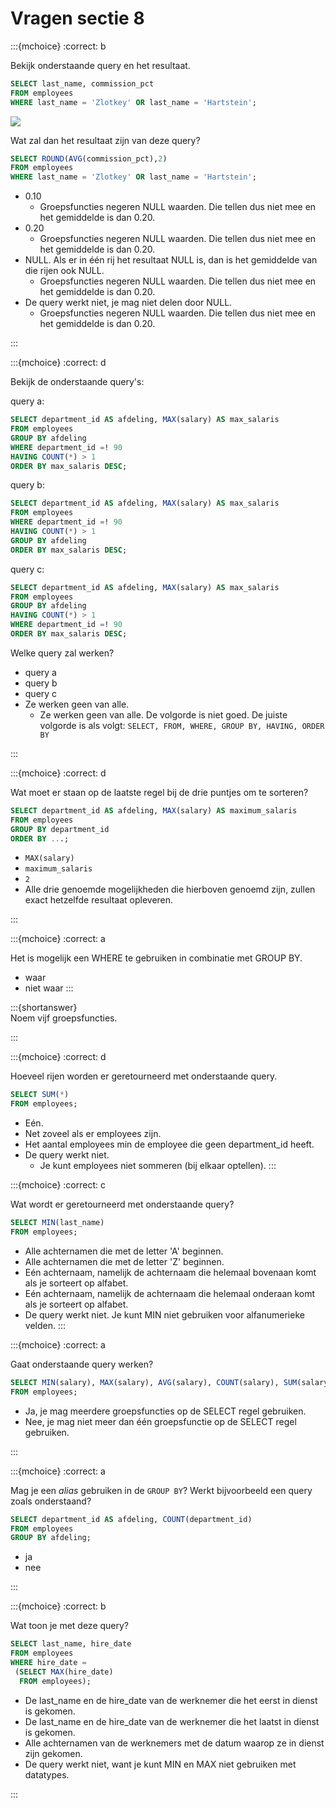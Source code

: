 # Vragen sectie 8

:::{mchoice}
:correct: b

Bekijk onderstaande query en het resultaat.

```SQL
SELECT last_name, commission_pct
FROM employees
WHERE last_name = 'Zlotkey' OR last_name = 'Hartstein';
```
 
![](figs/clip0270.png)

Wat zal dan het resultaat zijn van deze query?

```SQL
SELECT ROUND(AVG(commission_pct),2)
FROM employees
WHERE last_name = 'Zlotkey' OR last_name = 'Hartstein';
```
 
* 0.10
    * Groepsfuncties negeren NULL waarden. Die tellen dus niet mee en het gemiddelde is dan 0.20.
* 0.20
    * Groepsfuncties negeren NULL waarden. Die tellen dus niet mee en het gemiddelde is dan 0.20.
*  NULL. Als er in één rij het resultaat NULL is, dan is het gemiddelde van die rijen ook NULL.
    * Groepsfuncties negeren NULL waarden. Die tellen dus niet mee en het gemiddelde is dan 0.20.
*  De query werkt niet, je mag niet delen door NULL.
    * Groepsfuncties negeren NULL waarden. Die tellen dus niet mee en het gemiddelde is dan 0.20.

:::

 
:::{mchoice}
:correct: d

Bekijk de onderstaande query's:

query a:

```SQL
SELECT department_id AS afdeling, MAX(salary) AS max_salaris
FROM employees
GROUP BY afdeling
WHERE department_id =! 90
HAVING COUNT(*) > 1
ORDER BY max_salaris DESC;
```

query b:

```SQL
SELECT department_id AS afdeling, MAX(salary) AS max_salaris
FROM employees
WHERE department_id =! 90
HAVING COUNT(*) > 1
GROUP BY afdeling
ORDER BY max_salaris DESC;
```

query c:
 
```SQL
SELECT department_id AS afdeling, MAX(salary) AS max_salaris
FROM employees
GROUP BY afdeling
HAVING COUNT(*) > 1
WHERE department_id =! 90
ORDER BY max_salaris DESC;
```

Welke query zal werken?

* query a 
* query b
* query c
* Ze werken geen van alle.
    * Ze werken geen van alle. De volgorde is niet goed. De juiste volgorde is als volgt:
      `SELECT, FROM, WHERE, GROUP BY, HAVING, ORDER BY` 

:::

:::{mchoice}
:correct: d

Wat moet er staan op de laatste regel bij de drie puntjes om te sorteren?

```SQL 
SELECT department_id AS afdeling, MAX(salary) AS maximum_salaris
FROM employees
GROUP BY department_id
ORDER BY ...;
```

* `MAX(salary)`
* `maximum_salaris`
* `2`
* Alle drie genoemde mogelijkheden die hierboven genoemd zijn, zullen exact hetzelfde resultaat opleveren.

:::
 
 
:::{mchoice}
:correct: a

Het is mogelijk een WHERE te gebruiken in combinatie met GROUP BY.

* waar
* niet waar
:::
  
:::{shortanswer}  
Noem vijf groepsfuncties.

:::

 
:::{mchoice}
:correct: d
 
Hoeveel rijen worden er geretourneerd met onderstaande query.

```SQL 
SELECT SUM(*)
FROM employees;
```

* Eén.
* Net zoveel als er employees zijn.
* Het aantal employees min de employee die geen department_id heeft.
* De query werkt niet.
    * Je kunt employees niet sommeren (bij elkaar optellen).
:::

:::{mchoice}
:correct: c

Wat wordt er geretourneerd met onderstaande query?

```SQL 
SELECT MIN(last_name)
FROM employees;
```
 

* Alle achternamen die met de letter 'A' beginnen.
* Alle achternamen die met de letter 'Z' beginnen.
* Eén achternaam, namelijk de achternaam die helemaal bovenaan komt als je sorteert op alfabet.
* Eén achternaam, namelijk de achternaam die helemaal onderaan komt als je sorteert op alfabet.
* De query werkt niet. Je kunt MIN niet gebruiken voor alfanumerieke velden.
:::
 

:::{mchoice}
:correct: a

Gaat onderstaande query werken?

```SQL
SELECT MIN(salary), MAX(salary), AVG(salary), COUNT(salary), SUM(salary)
FROM employees;
```

* Ja, je mag meerdere groepsfuncties op de SELECT regel gebruiken.
* Nee, je mag niet meer dan één groepsfunctie op de SELECT regel gebruiken.

:::

:::{mchoice}
:correct: a

Mag je een *alias* gebruiken in de `GROUP BY`? Werkt bijvoorbeeld een query zoals onderstaand?

```SQL 
SELECT department_id AS afdeling, COUNT(department_id)
FROM employees
GROUP BY afdeling;
```

* ja
* nee

:::

:::{mchoice}
:correct: b

Wat toon je met deze query?

```SQL
SELECT last_name, hire_date
FROM employees
WHERE hire_date =
 (SELECT MAX(hire_date)
  FROM employees);
```
 
* De last_name en de hire_date van de werknemer die het eerst in dienst is gekomen.
* De last_name en de hire_date van de werknemer die het laatst in dienst is gekomen.
* Alle achternamen van de werknemers met de datum waarop ze in dienst zijn gekomen.
* De query werkt niet, want je kunt MIN en MAX niet gebruiken met datatypes.

:::